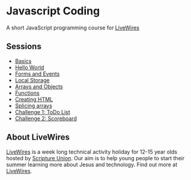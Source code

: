 # Javascript Coding

A short JavaScript programming course for [LiveWires](https://livewires.org.uk)

## Sessions

- [Basics](worksheets/00-programming-basics.md)
- [Hello World](worksheets/01-hello-world.md)
- [Forms and Events](worksheets/02-forms-and-events.md)
- [Local Storage](worksheets/03-local-storage.md)
- [Arrays and Objects](worksheets/04-arrays-objects.md)
- [Functions](worksheets/05-functions.md)
- [Creating HTML](worksheets/06-dom-manipulation.md)
- [Splicing arrays](worksheets/07-splicing-arrays.md)
- [Challenge 1: ToDo List](worksheets/08-challenge-todo.md)
- [Challenge 2: Scoreboard](worksheets/09-scoreboard.md)

## About LiveWires

[LiveWires](https://livewires.org.uk) is a week long technical activity holiday for 12-15 year olds hosted by [Scripture Union](https://scriptureunion.org.uk). Our aim is to help young people to start their summer learning more about Jesus and technology. Find out more at [LiveWires](livewires.org.uk).
